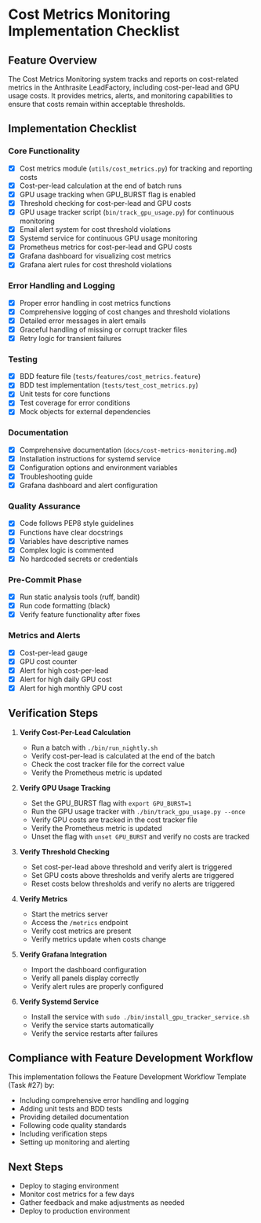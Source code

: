 # Cost Metrics Monitoring Implementation Checklist

## Feature Overview
The Cost Metrics Monitoring system tracks and reports on cost-related metrics in the Anthrasite LeadFactory, including cost-per-lead and GPU usage costs. It provides metrics, alerts, and monitoring capabilities to ensure that costs remain within acceptable thresholds.

## Implementation Checklist

### Core Functionality
- [x] Cost metrics module (`utils/cost_metrics.py`) for tracking and reporting costs
- [x] Cost-per-lead calculation at the end of batch runs
- [x] GPU usage tracking when GPU_BURST flag is enabled
- [x] Threshold checking for cost-per-lead and GPU costs
- [x] GPU usage tracker script (`bin/track_gpu_usage.py`) for continuous monitoring
- [x] Email alert system for cost threshold violations
- [x] Systemd service for continuous GPU usage monitoring
- [x] Prometheus metrics for cost-per-lead and GPU costs
- [x] Grafana dashboard for visualizing cost metrics
- [x] Grafana alert rules for cost threshold violations

### Error Handling and Logging
- [x] Proper error handling in cost metrics functions
- [x] Comprehensive logging of cost changes and threshold violations
- [x] Detailed error messages in alert emails
- [x] Graceful handling of missing or corrupt tracker files
- [x] Retry logic for transient failures

### Testing
- [x] BDD feature file (`tests/features/cost_metrics.feature`)
- [x] BDD test implementation (`tests/test_cost_metrics.py`)
- [x] Unit tests for core functions
- [x] Test coverage for error conditions
- [x] Mock objects for external dependencies

### Documentation
- [x] Comprehensive documentation (`docs/cost-metrics-monitoring.md`)
- [x] Installation instructions for systemd service
- [x] Configuration options and environment variables
- [x] Troubleshooting guide
- [x] Grafana dashboard and alert configuration

### Quality Assurance
- [x] Code follows PEP8 style guidelines
- [x] Functions have clear docstrings
- [x] Variables have descriptive names
- [x] Complex logic is commented
- [x] No hardcoded secrets or credentials

### Pre-Commit Phase
- [x] Run static analysis tools (ruff, bandit)
- [x] Run code formatting (black)
- [x] Verify feature functionality after fixes

### Metrics and Alerts
- [x] Cost-per-lead gauge
- [x] GPU cost counter
- [x] Alert for high cost-per-lead
- [x] Alert for high daily GPU cost
- [x] Alert for high monthly GPU cost

## Verification Steps

1. **Verify Cost-Per-Lead Calculation**
   - Run a batch with `./bin/run_nightly.sh`
   - Verify cost-per-lead is calculated at the end of the batch
   - Check the cost tracker file for the correct value
   - Verify the Prometheus metric is updated

2. **Verify GPU Usage Tracking**
   - Set the GPU_BURST flag with `export GPU_BURST=1`
   - Run the GPU usage tracker with `./bin/track_gpu_usage.py --once`
   - Verify GPU costs are tracked in the cost tracker file
   - Verify the Prometheus metric is updated
   - Unset the flag with `unset GPU_BURST` and verify no costs are tracked

3. **Verify Threshold Checking**
   - Set cost-per-lead above threshold and verify alert is triggered
   - Set GPU costs above thresholds and verify alerts are triggered
   - Reset costs below thresholds and verify no alerts are triggered

4. **Verify Metrics**
   - Start the metrics server
   - Access the `/metrics` endpoint
   - Verify cost metrics are present
   - Verify metrics update when costs change

5. **Verify Grafana Integration**
   - Import the dashboard configuration
   - Verify all panels display correctly
   - Verify alert rules are properly configured

6. **Verify Systemd Service**
   - Install the service with `sudo ./bin/install_gpu_tracker_service.sh`
   - Verify the service starts automatically
   - Verify the service restarts after failures

## Compliance with Feature Development Workflow
This implementation follows the Feature Development Workflow Template (Task #27) by:
- Including comprehensive error handling and logging
- Adding unit tests and BDD tests
- Providing detailed documentation
- Following code quality standards
- Including verification steps
- Setting up monitoring and alerting

## Next Steps
- Deploy to staging environment
- Monitor cost metrics for a few days
- Gather feedback and make adjustments as needed
- Deploy to production environment
